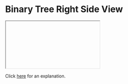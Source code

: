 # Binary Tree Right Side View 

<iframe></iframe>

Click [here](Explanation.md) for an explanation.

